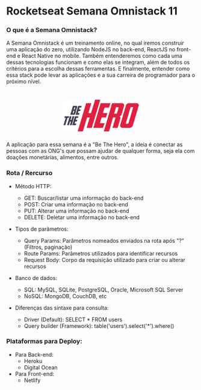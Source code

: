 # Rocketseat Semana Omnistack 11
### O que é a Semana Omnistack?

A Semana Omnistack é um treinamento online, no qual iremos construir uma aplicação do zero, utilizando NodeJS no back-end, ReactJS no front-end e React Native no mobile. Também entenderemos como cada uma dessas tecnologias funcionam e como elas se integram, além de todos os critérios para a escolha dessas ferramentas. E finalmente, entender como essa stack pode levar as aplicações e a sua carreira de programador para o próximo nível.


<h1 align="center">
    <img alt="Be The Hero" src="frontend/src/assets/logo.svg" width="200px" />
</h1>


A aplicação para essa semana é a "Be The Hero", a ideia é conectar as pessoas com as ONG's que possam ajudar de qualquer forma, seja ela com doações monetárias, alimentos, entre outros.


### Rota / Rercurso
+ Método HTTP:
    + GET: Buscar/listar uma informação do back-end
    + POST: Criar uma informação no back-end
    + PUT: Alterar uma informação no back-end
    + DELETE: Deletar uma informação no back-end

+ Tipos de parâmetros:
    + Query Params: Parâmetros nomeados enviados na rota após "?" (Filtros, paginação)
    + Route Params: Parâmetros utilizados para identificar recursos
    + Request Body: Corpo da requisição utilizado para criar ou alterar recursos

+ Banco de dados:
    + SQL: MySQL, SQLite, PostgreSQL, Oracle, Microsoft SQL Server
    + NoSQL: MongoDB, CouchDB, etc

+ Diferenças das sintaxe para consulta:
    + Driver (Default): SELECT * FROM users
    + Query builder (Framework): table('users').select('*').where()


### Plataformas para Deploy:
+ Para Back-end:
    + Heroku
    + Digital Ocean
+ Para Front-end:
    + Netlify
